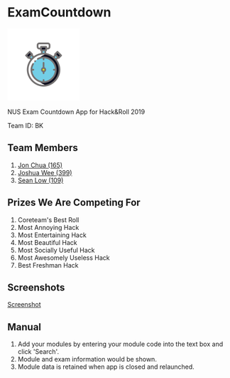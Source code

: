 # ExamCountdown
![Exam Countdown App Logo](app/src/main/res/mipmap-hdpi/ic_launcher_foreground.png)

NUS Exam Countdown App for Hack&amp;Roll 2019

Team ID: BK

## Team Members
1. [Jon Chua (165)](https://github.com/jon-chua)
1. [Joshua Wee (399)](https://github.com/jwee97)
1. [Sean Low (109)](https://github.com/seanlowjk)

## Prizes We Are Competing For
1. Coreteam's Best Roll
1. Most Annoying Hack
1. Most Entertaining Hack
1. Most Beautiful Hack
1. Most Socially Useful Hack
1. Most Awesomely Useless Hack
1. Best Freshman Hack
 
## Screenshots
[Screenshot](screenshots/screenshot1.png)

## Manual
1. Add your modules by entering your module code into the text box and click 'Search'.
1. Module and exam information would be shown.
1. Module data is retained when app is closed and relaunched.

